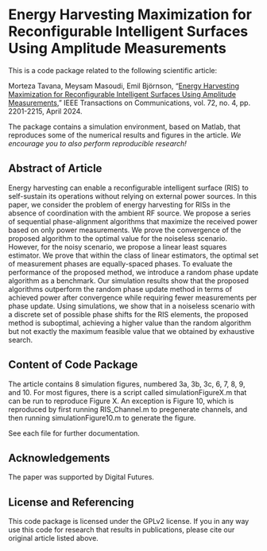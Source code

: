 Energy Harvesting Maximization for Reconfigurable Intelligent Surfaces Using Amplitude Measurements
==================

This is a code package related to the following scientific article:

Morteza Tavana, Meysam Masoudi, Emil Björnson, “[Energy Harvesting Maximization for Reconfigurable Intelligent Surfaces Using Amplitude Measurements](https://ieeexplore.ieee.org/stamp/stamp.jsp?tp=&arnumber=10356096),” IEEE Transactions on Communications, vol. 72, no. 4, pp. 2201-2215, April 2024.

The package contains a simulation environment, based on Matlab, that reproduces some of the numerical results and figures in the article. *We encourage you to also perform reproducible research!*


## Abstract of Article

Energy harvesting can enable a reconfigurable intelligent surface (RIS) to self-sustain its operations without relying on external power sources. In this paper, we consider the problem of energy harvesting for RISs in the absence of coordination with the ambient RF source. We propose a series of sequential phase-alignment algorithms that maximize the received power based on only power measurements. We prove the convergence of the proposed algorithm to the optimal value for the noiseless scenario. However, for the noisy scenario, we propose a linear least squares estimator. We prove that within the class of linear estimators, the optimal set of measurement phases are equally-spaced phases. To evaluate the performance of the proposed method, we introduce a random phase update algorithm as a benchmark. Our simulation results show that the proposed algorithms outperform the random phase update method in terms of achieved power after convergence while requiring fewer measurements per phase update. Using simulations, we show that in a noiseless scenario with a discrete set of possible phase shifts for the RIS elements, the proposed method is suboptimal, achieving a higher value than the random algorithm but not exactly the maximum feasible value that we obtained by exhaustive search.


## Content of Code Package

The article contains 8 simulation figures, numbered 3a, 3b, 3c, 6, 7, 8, 9, and 10. For most figures, there is a script called simulationFigureX.m that can be run to reproduce Figure X.
An exception is Figure 10, which is reproduced by first running RIS_Channel.m to pregenerate channels, and then running simulationFigure10.m to generate the figure.

See each file for further documentation.


## Acknowledgements

The paper was supported by Digital Futures.


## License and Referencing

This code package is licensed under the GPLv2 license. If you in any way use this code for research that results in publications, please cite our original article listed above.
